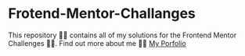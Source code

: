 # Frotend-Mentor-Challanges
This repository 📁📁 contains all of my solutions for the Frontend Mentor Challenges  💪💪.
Find out more about me 🧑‍💻 [My Porfolio](https://ismail142-portfolio.vercel.app/)
